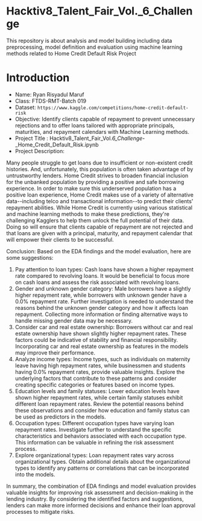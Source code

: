 # Hacktiv8_Talent_Fair_Vol._6_Challenge
This repository is about analysis and model building including data preprocessing, model definition and evaluation using machine learning methods related to Home Credit Default Risk Project

# Introduction
- Name: Ryan Risyadul Maruf
- Class: FTDS-RMT-Batch 019
- Dataset: `https://www.kaggle.com/competitions/home-credit-default-risk`
- Objective: Identify clients capable of repayment to prevent unnecessary rejections and to offer loans tailored with appropriate principals, maturities, and repayment calendars with Machine Learning methods.
- Project Title : Hacktiv8_Talent_Fair_Vol._6_Challenge_-_Home_Credit_Default_Risk.ipynb
- Project Description:

Many people struggle to get loans due to insufficient or non-existent credit histories. And, unfortunately, this population is often taken advantage of by untrustworthy lenders.
Home Credit strives to broaden financial inclusion for the unbanked population by providing a positive and safe borrowing experience. In order to make sure this underserved population has a positive loan experience, Home Credit makes use of a variety of alternative data--including telco and transactional information--to predict their clients' repayment abilities.
While Home Credit is currently using various statistical and machine learning methods to make these predictions, they're challenging Kagglers to help them unlock the full potential of their data. Doing so will ensure that clients capable of repayment are not rejected and that loans are given with a principal, maturity, and repayment calendar that will empower their clients to be successful.

Conclusion:
Based on the EDA findings and the model evaluation, here are some suggestions:
1. Pay attention to loan types: Cash loans have shown a higher repayment rate compared to revolving loans. It would be beneficial to focus more on cash loans and assess the risk associated with revolving loans.
2. Gender and unknown gender category: Male borrowers have a slightly higher repayment rate, while borrowers with unknown gender have a 0.0% repayment rate. Further investigation is needed to understand the reasons behind the unknown gender category and how it affects loan repayment. Collecting more information or finding alternative ways to handle missing gender data may be necessary.
3. Consider car and real estate ownership: Borrowers without car and real estate ownership have shown slightly higher repayment rates. These factors could be indicative of stability and financial responsibility. Incorporating car and real estate ownership as features in the models may improve their performance.
4. Analyze income types: Income types, such as individuals on maternity leave having high repayment rates, while businessmen and students having 0.0% repayment rates, provide valuable insights. Explore the underlying factors that contribute to these patterns and consider creating specific categories or features based on income types.
5. Education levels and family statuses: Lower education levels have shown higher repayment rates, while certain family statuses exhibit different loan repayment rates. Review the potential reasons behind these observations and consider how education and family status can be used as predictors in the models.
6. Occupation types: Different occupation types have varying loan repayment rates. Investigate further to understand the specific characteristics and behaviors associated with each occupation type. This information can be valuable in refining the risk assessment process.
7. Explore organizational types: Loan repayment rates vary across organizational types. Obtain additional details about the organizational types to identify any patterns or correlations that can be incorporated into the models.

In summary, the combination of EDA findings and model evaluation provides valuable insights for improving risk assessment and decision-making in the lending industry. By considering the identified factors and suggestions, lenders can make more informed decisions and enhance their loan approval processes to mitigate risks.
